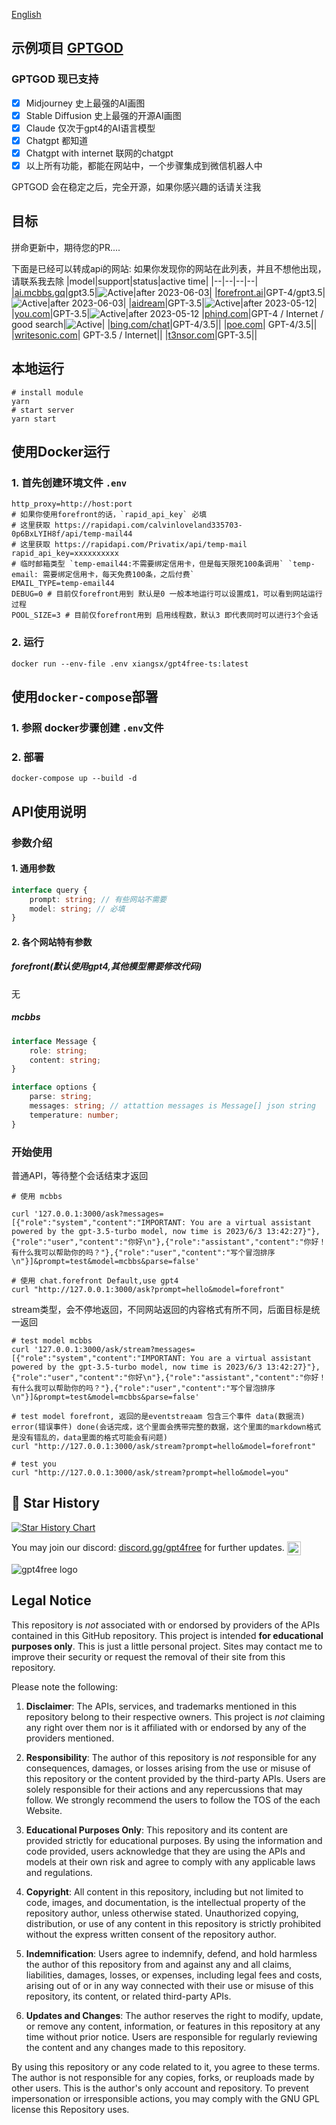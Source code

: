 [English](README.md)

## 示例项目 [GPTGOD](http://gptgod.site)

### GPTGOD 现已支持

- [x] Midjourney 史上最强的AI画图
- [x] Stable Diffusion 史上最强的开源AI画图
- [x] Claude 仅次于gpt4的AI语言模型
- [x] Chatgpt 都知道
- [x] Chatgpt with internet 联网的chatgpt
- [x] 以上所有功能，都能在网站中，一个步骤集成到微信机器人中

GPTGOD 会在稳定之后，完全开源，如果你感兴趣的话请关注我

## 目标

拼命更新中，期待您的PR....

下面是已经可以转成api的网站:
如果你发现你的网站在此列表，并且不想他出现，请联系我去除
|model|support|status|active time|
|--|--|--|--|
|[ai.mcbbs.gq](https://ai.mcbbs.gq)|gpt3.5|![Active](https://img.shields.io/badge/Active-brightgreen)|after 2023-06-03|
|[forefront.ai](https://chat.forefront.ai)|GPT-4/gpt3.5|![Active](https://img.shields.io/badge/Active-brightgreen)|after 2023-06-03|
|[aidream](http://aidream.cloud)|GPT-3.5|![Active](https://img.shields.io/badge/Active-brightgreen)|after 2023-05-12|
|[you.com](you.com)|GPT-3.5|![Active](https://img.shields.io/badge/Active-brightgreen)|after 2023-05-12
|[phind.com](https://www.phind.com/)|GPT-4 / Internet / good search|![Active](https://img.shields.io/badge/Active-grey)|
|[bing.com/chat](bing.com/chat)|GPT-4/3.5||
|[poe.com](poe.com)| GPT-4/3.5||
|[writesonic.com](writesonic.com)| GPT-3.5 / Internet||
|[t3nsor.com](t3nsor.com)|GPT-3.5||

## 本地运行

```shell
# install module
yarn
# start server
yarn start
```

## 使用Docker运行

### 1. 首先创建环境文件 `.env`

```env
http_proxy=http://host:port
# 如果你使用forefront的话，`rapid_api_key` 必填
# 这里获取 https://rapidapi.com/calvinloveland335703-0p6BxLYIH8f/api/temp-mail44
# 这里获取 https://rapidapi.com/Privatix/api/temp-mail
rapid_api_key=xxxxxxxxxx
# 临时邮箱类型 `temp-email44:不需要绑定信用卡，但是每天限死100条调用` `temp-email: 需要绑定信用卡，每天免费100条，之后付费` 
EMAIL_TYPE=temp-email44
DEBUG=0 # 目前仅forefront用到 默认是0 一般本地运行可以设置成1，可以看到网站运行过程
POOL_SIZE=3 # 目前仅forefront用到 启用线程数，默认3 即代表同时可以进行3个会话
```

### 2. 运行

```
docker run --env-file .env xiangsx/gpt4free-ts:latest
```

## 使用`docker-compose`部署

### 1. 参照 docker步骤创建 `.env`文件

### 2. 部署

```
docker-compose up --build -d
```

## API使用说明

### 参数介绍

#### 1. 通用参数

```typescript
interface query {
    prompt: string; // 有些网站不需要    
    model: string; // 必填
}
```

#### 2. 各个网站特有参数

##### forefront(默认使用gpt4,其他模型需要修改代码)

无

##### mcbbs

```typescript
interface Message {
    role: string;
    content: string;
}

interface options {
    parse: string;
    messages: string; // attattion messages is Message[] json string
    temperature: number;
}

```

### 开始使用

普通API，等待整个会话结束才返回

```shell
# 使用 mcbbs

curl '127.0.0.1:3000/ask?messages=[{"role":"system","content":"IMPORTANT: You are a virtual assistant powered by the gpt-3.5-turbo model, now time is 2023/6/3 13:42:27}"},{"role":"user","content":"你好\n"},{"role":"assistant","content":"你好！有什么我可以帮助你的吗？"},{"role":"user","content":"写个冒泡排序\n"}]&prompt=test&model=mcbbs&parse=false'

# 使用 chat.forefront Default,use gpt4
curl "http://127.0.0.1:3000/ask?prompt=hello&model=forefront"
```

stream类型，会不停地返回，不同网站返回的内容格式有所不同，后面目标是统一返回

```shell
# test model mcbbs
curl '127.0.0.1:3000/ask/stream?messages=[{"role":"system","content":"IMPORTANT: You are a virtual assistant powered by the gpt-3.5-turbo model, now time is 2023/6/3 13:42:27}"},{"role":"user","content":"你好\n"},{"role":"assistant","content":"你好！有什么我可以帮助你的吗？"},{"role":"user","content":"写个冒泡排序\n"}]&prompt=test&model=mcbbs&parse=false'

# test model forefront, 返回的是eventstreaam 包含三个事件 data(数据流) error(错误事件) done(会话完成，这个里面会携带完整的数据，这个里面的markdown格式是没有错乱的，data里面的格式可能会有问题)
curl "http://127.0.0.1:3000/ask/stream?prompt=hello&model=forefront"

# test you
curl "http://127.0.0.1:3000/ask/stream?prompt=hello&model=you"
```

## 🌟 Star History

[![Star History Chart](https://api.star-history.com/svg?repos=xiangsx/gpt4free-ts&type=Date)](https://star-history.com/#xiangsx/gpt4free-ts&&type=Date)

<p>You may join our discord: <a href="https://discord.com/invite/gpt4free">discord.gg/gpt4free<a> for further updates. <a href="https://discord.gg/gpt4free"><img align="center" alt="gpt4free Discord" width="22px" src="https://raw.githubusercontent.com/peterthehan/peterthehan/master/assets/discord.svg" /></a></p>


<img alt="gpt4free logo" src="https://user-images.githubusercontent.com/98614666/233799515-1a7cb6a3-b17f-42c4-956d-8d2a0664466f.png">

## Legal Notice <a name="legal-notice"></a>

This repository is _not_ associated with or endorsed by providers of the APIs contained in this GitHub repository. This
project is intended **for educational purposes only**. This is just a little personal project. Sites may contact me to
improve their security or request the removal of their site from this repository.

Please note the following:

1. **Disclaimer**: The APIs, services, and trademarks mentioned in this repository belong to their respective owners.
   This project is _not_ claiming any right over them nor is it affiliated with or endorsed by any of the providers
   mentioned.

2. **Responsibility**: The author of this repository is _not_ responsible for any consequences, damages, or losses
   arising from the use or misuse of this repository or the content provided by the third-party APIs. Users are solely
   responsible for their actions and any repercussions that may follow. We strongly recommend the users to follow the
   TOS of the each Website.

3. **Educational Purposes Only**: This repository and its content are provided strictly for educational purposes. By
   using the information and code provided, users acknowledge that they are using the APIs and models at their own risk
   and agree to comply with any applicable laws and regulations.

4. **Copyright**: All content in this repository, including but not limited to code, images, and documentation, is the
   intellectual property of the repository author, unless otherwise stated. Unauthorized copying, distribution, or use
   of any content in this repository is strictly prohibited without the express written consent of the repository
   author.

5. **Indemnification**: Users agree to indemnify, defend, and hold harmless the author of this repository from and
   against any and all claims, liabilities, damages, losses, or expenses, including legal fees and costs, arising out of
   or in any way connected with their use or misuse of this repository, its content, or related third-party APIs.

6. **Updates and Changes**: The author reserves the right to modify, update, or remove any content, information, or
   features in this repository at any time without prior notice. Users are responsible for regularly reviewing the
   content and any changes made to this repository.

By using this repository or any code related to it, you agree to these terms. The author is not responsible for any
copies, forks, or reuploads made by other users. This is the author's only account and repository. To prevent
impersonation or irresponsible actions, you may comply with the GNU GPL license this Repository uses.
